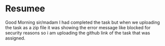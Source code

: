 # Resumee

Good Morning sir/madam
I had completed the task but when we uploading the task as a zip file it was showing the error message like blocked for security reasons so i am uploading the github link of the task that was assigned.
